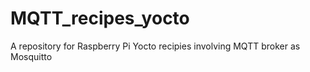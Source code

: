 # MQTT_recipes_yocto
A repository for Raspberry Pi Yocto recipies involving MQTT broker as Mosquitto
